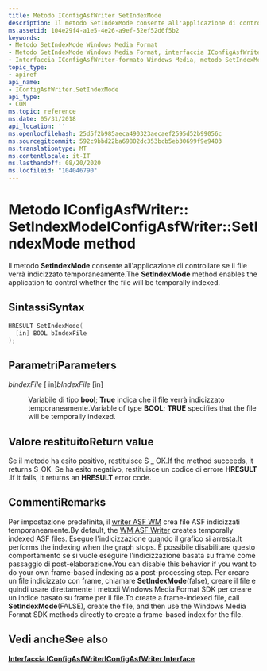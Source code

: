 ```yaml
---
title: Metodo IConfigAsfWriter SetIndexMode
description: Il metodo SetIndexMode consente all'applicazione di controllare se il file verrà indicizzato temporaneamente.
ms.assetid: 104e29f4-a1e5-4e26-a9ef-52ef52d6f5b2
keywords:
- Metodo SetIndexMode Windows Media Format
- Metodo SetIndexMode Windows Media Format, interfaccia IConfigAsfWriter
- Interfaccia IConfigAsfWriter-formato Windows Media, metodo SetIndexMode
topic_type:
- apiref
api_name:
- IConfigAsfWriter.SetIndexMode
api_type:
- COM
ms.topic: reference
ms.date: 05/31/2018
api_location: ''
ms.openlocfilehash: 25d5f2b985aeca490323aecaef2595d52b99056c
ms.sourcegitcommit: 592c9bbd22ba69802dc353bcb5eb30699f9e9403
ms.translationtype: MT
ms.contentlocale: it-IT
ms.lasthandoff: 08/20/2020
ms.locfileid: "104046790"
---
```

# <a name="iconfigasfwritersetindexmode-method"></a><span data-ttu-id="a48a1-106">Metodo IConfigAsfWriter:: SetIndexMode</span><span class="sxs-lookup"><span data-stu-id="a48a1-106">IConfigAsfWriter::SetIndexMode method</span></span>

<span data-ttu-id="a48a1-107">Il metodo **SetIndexMode** consente all'applicazione di controllare se il file verrà indicizzato temporaneamente.</span><span class="sxs-lookup"><span data-stu-id="a48a1-107">The **SetIndexMode** method enables the application to control whether the file will be temporally indexed.</span></span>

## <a name="syntax"></a><span data-ttu-id="a48a1-108">Sintassi</span><span class="sxs-lookup"><span data-stu-id="a48a1-108">Syntax</span></span>


```C++
HRESULT SetIndexMode(
  [in] BOOL bIndexFile
);
```



## <a name="parameters"></a><span data-ttu-id="a48a1-109">Parametri</span><span class="sxs-lookup"><span data-stu-id="a48a1-109">Parameters</span></span>

<dl> <dt>

<span data-ttu-id="a48a1-110">*bIndexFile* \[ in\]</span><span class="sxs-lookup"><span data-stu-id="a48a1-110">*bIndexFile* \[in\]</span></span>
</dt> <dd>

<span data-ttu-id="a48a1-111">Variabile di tipo **bool**; **True** indica che il file verrà indicizzato temporaneamente.</span><span class="sxs-lookup"><span data-stu-id="a48a1-111">Variable of type **BOOL**; **TRUE** specifies that the file will be temporally indexed.</span></span>

</dd> </dl>

## <a name="return-value"></a><span data-ttu-id="a48a1-112">Valore restituito</span><span class="sxs-lookup"><span data-stu-id="a48a1-112">Return value</span></span>

<span data-ttu-id="a48a1-113">Se il metodo ha esito positivo, restituisce S \_ OK.</span><span class="sxs-lookup"><span data-stu-id="a48a1-113">If the method succeeds, it returns S\_OK.</span></span> <span data-ttu-id="a48a1-114">Se ha esito negativo, restituisce un codice di errore **HRESULT** .</span><span class="sxs-lookup"><span data-stu-id="a48a1-114">If it fails, it returns an **HRESULT** error code.</span></span>

## <a name="remarks"></a><span data-ttu-id="a48a1-115">Commenti</span><span class="sxs-lookup"><span data-stu-id="a48a1-115">Remarks</span></span>

<span data-ttu-id="a48a1-116">Per impostazione predefinita, il [writer ASF WM](wm-asf-writer-filter.md) crea file ASF indicizzati temporaneamente.</span><span class="sxs-lookup"><span data-stu-id="a48a1-116">By default, the [WM ASF Writer](wm-asf-writer-filter.md) creates temporally indexed ASF files.</span></span> <span data-ttu-id="a48a1-117">Esegue l'indicizzazione quando il grafico si arresta.</span><span class="sxs-lookup"><span data-stu-id="a48a1-117">It performs the indexing when the graph stops.</span></span> <span data-ttu-id="a48a1-118">È possibile disabilitare questo comportamento se si vuole eseguire l'indicizzazione basata su frame come passaggio di post-elaborazione.</span><span class="sxs-lookup"><span data-stu-id="a48a1-118">You can disable this behavior if you want to do your own frame-based indexing as a post-processing step.</span></span> <span data-ttu-id="a48a1-119">Per creare un file indicizzato con frame, chiamare **SetIndexMode**(false), creare il file e quindi usare direttamente i metodi Windows Media Format SDK per creare un indice basato su frame per il file.</span><span class="sxs-lookup"><span data-stu-id="a48a1-119">To create a frame-indexed file, call **SetIndexMode**(FALSE), create the file, and then use the Windows Media Format SDK methods directly to create a frame-based index for the file.</span></span>

## <a name="see-also"></a><span data-ttu-id="a48a1-120">Vedi anche</span><span class="sxs-lookup"><span data-stu-id="a48a1-120">See also</span></span>

<dl> <dt>

<span data-ttu-id="a48a1-121">[**Interfaccia IConfigAsfWriter**](/previous-versions/windows/desktop/legacy/dd743205(v=vs.85))</span><span class="sxs-lookup"><span data-stu-id="a48a1-121">[**IConfigAsfWriter Interface**](/previous-versions/windows/desktop/legacy/dd743205(v=vs.85))</span></span>
</dt> </dl>

 

 